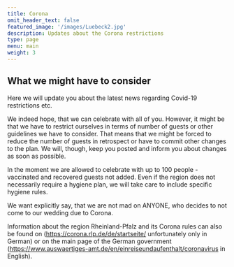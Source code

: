 ```yaml
---
title: Corona
omit_header_text: false
featured_image: '/images/Luebeck2.jpg'
description: Updates about the Corona restrictions
type: page
menu: main
weight: 3
---
```


## What we might have to consider

Here we will update you about the latest news regarding Covid-19 restrictions etc.

We indeed hope, that we can celebrate with all of you.
However, it might be that we have to restrict ourselves in terms of number of guests or other guidelines we have to consider.
That means that we might be forced to reduce the number of guests in retrospect or have to commit other changes to the plan.
We will, though, keep you posted and inform you about changes as soon as possible.

In the moment we are allowed to celebrate with up to 100 people - vaccinated and recovered guests not added. 
Even if the region does not necessarily require a hygiene plan, we will take care to include specific hygiene rules.

We want explicitly say, that we are not mad on ANYONE, who decides to not come to our wedding due to Corona.

Information about the region Rheinland-Pfalz and its Corona rules can also be found on (https://corona.rlp.de/de/startseite/ unfortunately only in German) or on the main page of the German government (https://www.auswaertiges-amt.de/en/einreiseundaufenthalt/coronavirus in English).